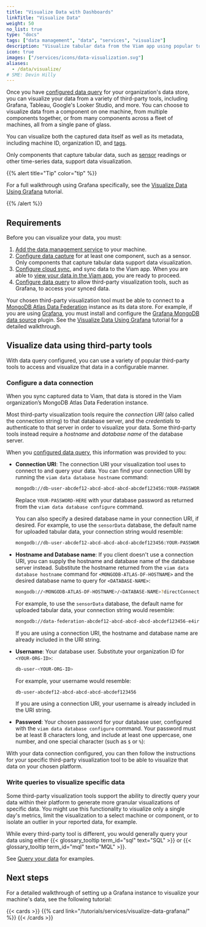 ```yaml
---
title: "Visualize Data with Dashboards"
linkTitle: "Visualize Data"
weight: 50
no_list: true
type: "docs"
tags: ["data management", "data", "services", "visualize"]
description: "Visualize tabular data from the Viam app using popular tools like Grafana."
icon: true
images: ["/services/icons/data-visualization.svg"]
aliases:
  - /data/visualize/
# SME: Devin Hilly
---
```


Once you have [configured data query](/services/data/query/#configure-data-query) for your organization's data store, you can visualize your data from a variety of third-party tools, including Grafana, Tableau, Google's Looker Studio, and more.
You can choose to visualize data from a component on one machine, from multiple components together, or from many components across a fleet of machines, all from a single pane of glass.

You can visualize both the captured data itself as well as its metadata, including machine ID, organization ID, and [tags](/data/dataset/#image-tags).

Only components that capture tabular data, such as [sensor](/components/sensor/) readings or other time-series data, support data visualization.

{{% alert title="Tip" color="tip" %}}

For a full walkthrough using Grafana specifically, see the [Visualize Data Using Grafana](/tutorials/services/visualize-data-grafana/) tutorial.

{{% /alert %}}

## Requirements

Before you can visualize your data, you must:

1. [Add the data management service](/data/capture/#add-the-data-management-service) to your machine.
1. [Configure data capture](/data/capture/) for at least one component, such as a sensor.
   Only components that capture tabular data support data visualization.
1. [Configure cloud sync](/data/cloud-sync/), and sync data to the Viam app.
   When you are able to [view your data in the Viam app](/services/data/view/), you are ready to proceed.
1. [Configure data query](/services/data/query/#configure-data-query) to allow third-party visualization tools, such as Grafana, to access your synced data.

Your chosen third-party visualization tool must be able to connect to a [MongoDB Atlas Data Federation](https://www.mongodb.com/docs/atlas/data-federation/query/sql/connect/) instance as its data store.
For example, if you are using [Grafana](https://grafana.com/), you must install and configure the [Grafana MongoDB data source](https://grafana.com/grafana/plugins/grafana-mongodb-datasource/) plugin.
See the [Visualize Data Using Grafana](/tutorials/services/visualize-data-grafana/) tutorial for a detailed walkthrough.

## Visualize data using third-party tools

With data query configured, you can use a variety of popular third-party tools to access and visualize that data in a configurable manner.

### Configure a data connection

When you sync captured data to Viam, that data is stored in the Viam organization’s MongoDB Atlas Data Federation instance.

Most third-party visualization tools require the _connection URI_ (also called the connection string) to that database server, and the _credentials_ to authenticate to that server in order to visualize your data.
Some third-party tools instead require a _hostname_ and _database name_ of the database server.

When you [configured data query](/services/data/query/#configure-data-query), this information was provided to you:

- **Connection URI**: The connection URI your visualization tool uses to connect to and query your data.
  You can find your connection URI by running the `viam data database hostname` command:

  ```sh
  mongodb://db-user-abcdef12-abcd-abcd-abcd-abcdef123456:YOUR-PASSWORD-HERE@data-federation-abcdef12-abcd-abcd-abcd-abcdef123456-e4irv.a.query.mongodb.net/?ssl=true&authSource=admin
  ```

  Replace `YOUR-PASSWORD-HERE` with your database password as returned from the `viam data database configure` command.

  You can also specify a desired database name in your connection URI, if desired.
  For example, to use the `sensorData` database, the default name for uploaded tabular data, your connection string would resemble:

  ```sh
  mongodb://db-user-abcdef12-abcd-abcd-abcd-abcdef123456:YOUR-PASSWORD-HERE@data-federation-abcdef12-abcd-abcd-abcd-abcdef123456-e4irv.a.query.mongodb.net/sensorData?ssl=true&authSource=admin
  ```

- **Hostname and Database name**: If you client doesn't use a connection URI, you can supply the hostname and database name of the database server instead.
  Substitute the hostname returned from the `viam data database hostname` command for `<MONGODB-ATLAS-DF-HOSTNAME>` and the desired database name to query for `<DATABASE-NAME>`:

  ```sh
  mongodb://<MONGODB-ATLAS-DF-HOSTNAME>/<DATABASE-NAME>?directConnection=true&authSource=admin&tls=true
  ```

  For example, to use the `sensorData` database, the default name for uploaded tabular data, your connection string would resemble:

  ```sh
  mongodb://data-federation-abcdef12-abcd-abcd-abcd-abcdef123456-e4irv.a.query.mongodb.net/sensorData?directConnection=true&authSource=admin&tls=true
  ```

  If you are using a connection URI, the hostname and database name are already included in the URI string.

- **Username**: Your database user. Substitute your organization ID for `<YOUR-ORG-ID>`:

  ```sh
  db-user-<YOUR-ORG-ID>
  ```

  For example, your username would resemble:

  ```sh
  db-user-abcdef12-abcd-abcd-abcd-abcdef123456
  ```

  If you are using a connection URI, your username is already included in the URI string.

- **Password**: Your chosen password for your database user, configured with the `viam data database configure` command.
  Your password must be at least 8 characters long, and include at least one uppercase, one number, and one special character (such as `$` or `%`):

With your data connection configured, you can then follow the instructions for your specific third-party visualization tool to be able to visualize that data on your chosen platform.

### Write queries to visualize specific data

Some third-party visualization tools support the ability to directly query your data within their platform to generate more granular visualizations of specific data.
You might use this functionality to visualize only a single day's metrics, limit the visualization to a select machine or component, or to isolate an outlier in your reported data, for example.

While every third-party tool is different, you would generally query your data using either {{< glossary_tooltip term_id="sql" text="SQL" >}} or {{< glossary_tooltip term_id="mql" text="MQL" >}}.

See [Query your data](/services/data/query/#query) for examples.

## Next steps

For a detailed walkthrough of setting up a Grafana instance to visualize your machine's data, see the following tutorial:

{{< cards >}}
{{% card link="/tutorials/services/visualize-data-grafana/" %}}
{{< /cards >}}
